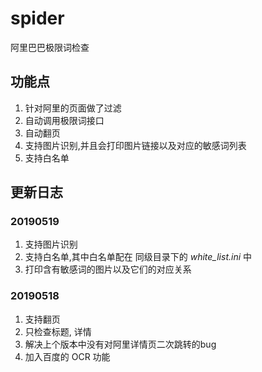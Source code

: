 # spider
阿里巴巴极限词检查
## 功能点
1. 针对阿里的页面做了过滤
2. 自动调用极限词接口
3. 自动翻页
4. 支持图片识别,并且会打印图片链接以及对应的敏感词列表
5. 支持白名单


## 更新日志

### 20190519
1. 支持图片识别
2. 支持白名单,其中白名单配在 同级目录下的 *white_list.ini* 中
3. 打印含有敏感词的图片以及它们的对应关系
### 20190518
1. 支持翻页
2. 只检查标题, 详情
3. 解决上个版本中没有对阿里详情页二次跳转的bug
4. 加入百度的 OCR 功能
